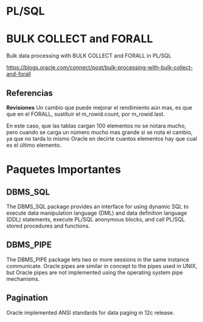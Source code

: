 # PL/SQL


# BULK COLLECT and FORALL


Bulk data processing with BULK COLLECT and FORALL in PL/SQL

https://blogs.oracle.com/connect/post/bulk-processing-with-bulk-collect-and-forall

## Referencias

**Revisiones**
Un cambio que puede mejorar el rendimiento aún mas, es que que en el FORALL, sustituir el m_rowid.count, por m_rowid.last.

En este caso, que las tablas cargan 100 elementos no se notara mucho, pero cuando se carga un número mucho mas grande si se nota el cambio, ya que no tarda lo mismo Oracle en decirte cuantos elementos hay que cual es el último elemento.


# Paquetes Importantes

## DBMS_SQL

The DBMS_SQL package provides an interface for using dynamic SQL to execute data manipulation language (DML) and data definition language (DDL) statements, execute PL/SQL anonymous blocks, and call PL/SQL stored procedures and functions.


## DBMS_PIPE


The DBMS_PIPE package lets two or more sessions in the same instance communicate. Oracle pipes are similar in concept to the pipes used in UNIX, but Oracle pipes are not implemented using the operating system pipe mechanisms.


## Pagination

Oracle implemented ANSI standards for data paging in 12c release.